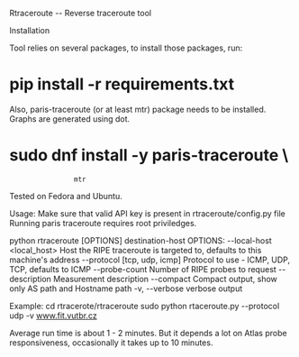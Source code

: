 Rtraceroute -- Reverse traceroute tool

Installation

Tool relies on several packages, to install those packages, run:
# pip install -r requirements.txt

Also, paris-traceroute (or at least mtr) package needs to be installed.
Graphs are generated using dot.

# sudo dnf install -y paris-traceroute \
                    mtr

Tested on Fedora and Ubuntu.
                    
Usage:
Make sure that valid API key is present in rtraceroute/config.py file
Running paris traceroute requires root priviledges.


python rtraceroute [OPTIONS] destination-host
OPTIONS:
--local-host <local_host>           Host the RIPE traceroute is targeted to, defaults to this machine's address
--protocol [tcp, udp, icmp]         Protocol to use - ICMP, UDP, TCP, defaults to ICMP
--probe-count <count>               Number of RIPE probes to request
--description <description>         Measurement description
--compact                           Compact output, show only AS path and Hostname path
-v, --verbose                       verbose output

Example:
cd rtracerote/rtraceroute
sudo python rtaceroute.py --protocol udp -v www.fit.vutbr.cz


Average run time is about 1 - 2 minutes. But it depends a lot on Atlas probe responsiveness, occasionally it takes up to 10 minutes.

